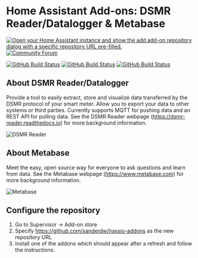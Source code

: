 # Home Assistant Add-ons: DSMR Reader/Datalogger & Metabase
[![Open your Home Assistant instance and show the add add-on repository dialog with a specific repository URL pre-filled.](https://my.home-assistant.io/badges/supervisor_add_addon_repository.svg)](https://my.home-assistant.io/redirect/supervisor_add_addon_repository/?repository_url=https%3A%2F%2Fgithub.com%2Fsanderdw%2Fhassio-addons)
[![Community Forum][forum-shield]][forum]

[![GitHub Build Status](https://github.com/sanderdw/hassio-addons/workflows/DSMR%20Reader/badge.svg?logo=github)](https://github.com/sanderdw/hassio-addons/actions)
[![GitHub Build Status](https://github.com/sanderdw/hassio-addons/workflows/DSMR%20Datalogger/badge.svg?logo=github)](https://github.com/sanderdw/hassio-addons/actions)
[![GitHub Build Status](https://github.com/sanderdw/hassio-addons/workflows/Metabase/badge.svg?logo=github)](https://github.com/sanderdw/hassio-addons/actions)
## About DSMR Reader/Datalogger

Provide a tool to easily extract, store and visualize data transferred by the DSMR protocol of your smart meter.
Allow you to export your data to other systems or third parties. Currently supports MQTT for pushing data and an REST API for pulling data.
See the DSMR Reader webpage (https://dsmr-reader.readthedocs.io) for more background information.

![DSMR Reader](images/dsmr_reader.png)

## About Metabase
Meet the easy, open source way for everyone to ask questions and learn from data.
See the Metabase webpage (https://www.metabase.com) for more background information.

![Metabase](images/metabase.png)

[aarch64-shield]: https://img.shields.io/badge/aarch64-yes-green.svg?style=flat-square
[amd64-shield]: https://img.shields.io/badge/amd64-yes-green.svg?style=flat-square
[armhf-shield]: https://img.shields.io/badge/armhf-yes-green.svg?style=flat-square
[armv7-shield]: https://img.shields.io/badge/armv7-yes-green.svg?style=flat-square
[i386-shield]: https://img.shields.io/badge/i386-yes-green.svg?style=flat-square
[forum-shield]: https://img.shields.io/badge/community-forum-brightgreen.svg?style=for-the-badge
[forum]: https://community.home-assistant.io/search?q=%40sanderdw%20%23home-assistant-os
## Configure the repository

1. Go to Supervisor -> Add-on store
2. Specify https://github.com/sanderdw/hassio-addons as the new repository URL
3. Install one of the addons which should appear after a refresh and follow the instructions.

